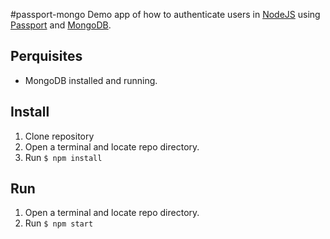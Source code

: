 #passport-mongo
Demo app of how to authenticate users in [NodeJS](https://nodejs.org/en/) using [Passport](http://passportjs.org/) and [MongoDB](https://www.mongodb.org/).

## Perquisites
* MongoDB installed and running.

## Install
1. Clone repository
2. Open a terminal and locate repo directory.
3. Run `$ npm install`

## Run
1. Open a terminal and locate repo directory.
2. Run `$ npm start`
